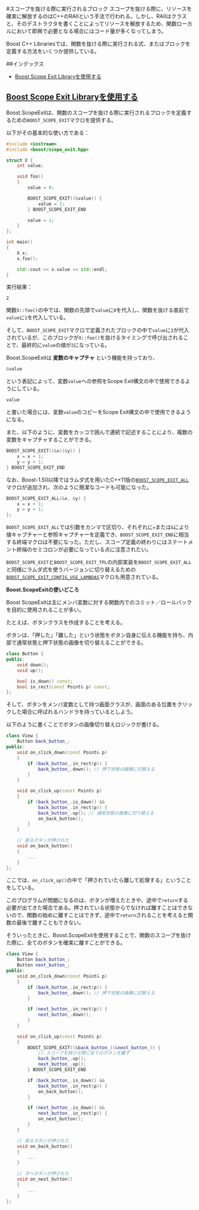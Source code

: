 #スコープを抜ける際に実行されるブロック
スコープを抜ける際に、リソースを確実に解放するのはC++のRAIIという手法で行われる。しかし、RAIIはクラスと、そのデストラクタを書くことによってリソースを解放するため、関数ローカルにおいて即興で必要となる場合にはコード量が多くなってしまう。

Boost C++ Librariesでは、関数を抜ける際に実行される式、またはブロックを定義する方法をいくつか提供している。


##インデックス
- [Boost Scope Exit Libraryを使用する](#scope-exit)


## <a name="scope-exit" href="scope-exit">Boost Scope Exit Libraryを使用する</a>
Boost.ScopeExitは、関数のスコープを抜ける際に実行されるブロックを定義するための`BOOST_SCOPE_EXIT`マクロを提供する。

以下がその基本的な使い方である：

```cpp
#include <iostream>
#include <boost/scope_exit.hpp>

struct X {
    int value;

    void foo()
    {
        value = 0;

        BOOST_SCOPE_EXIT((&value)) {
            value = 2;
        } BOOST_SCOPE_EXIT_END

        value = 1;
    }
};

int main()
{
    X x;
    x.foo();

    std::cout << x.value << std::endl;
}
```

実行結果：
```
2
```

関数`X::foo()`の中では、関数の先頭で`value`に`0`を代入し、関数を抜ける直前で`value`に`1`を代入している。

そして、`BOOST_SCOPE_EXIT`マクロで定義されたブロックの中で`value`に`2`が代入されているが、このブロックが`X::foo()`を抜けるタイミングで呼び出されることで、最終的に`value`の値が`2`になっている。

Boost.ScopeExitは **変数のキャプチャ** という機能を持っており、

```cpp
&value
```

という表記によって、変数`value`への参照をScope Exit構文の中で使用できるようにしている。

```cpp
value
```

と書いた場合には、変数`value`のコピーをScope Exit構文の中で使用できるようになる。

また、以下のように、変数をカッコで囲んで連続で記述することにより、複数の変数をキャプチャすることができる。
```cpp
BOOST_SCOPE_EXIT((&x)(&y)) {
    x = x + 1;
    y = y + 1;
} BOOST_SCOPE_EXIT_END
```

なお、Boost-1.50以降ではラムダ式を用いたC++11版の[`BOOST_SCOPE_EXIT_ALL`](http://www.boost.org/doc/libs/1_50_0/libs/scope_exit/doc/html/BOOST_SCOPE_EXIT_ALL.html)マクロが追加され、次のように簡潔なコードも可能になった。

```cpp
BOOST_SCOPE_EXIT_ALL(&x, &y) {
    x = x + 1;
    y = y + 1;
};
```

`BOOST_SCOPE_EXIT_ALL`では引数をカンマで区切り、それぞれに`=`または`&`により値キャプチャーと参照キャプチャーを定義でき、`BOOST_SCOPE_EXIT_END`に相当する終端マクロは不要になった。ただし、スコープ定義の終わりにはステートメント終端のセミコロンが必要になっている点に注意されたい。

`BOOST_SCOPE_EXIT`と`BOOST_SCOPE_EXIT_TPL`の内部実装を`BOOST_SCOPE_EXIT_ALL`と同様にラムダ式を使うバージョンに切り替えるための[`BOOST_SCOPE_EXIT_CONFIG_USE_LAMBDAS`](http://www.boost.org/doc/libs/1_50_0/libs/scope_exit/doc/html/BOOST_SCOPE_EXIT_CONFIG_USE_LAMBDAS.html)マクロも用意されている。


**Boost.ScopeExitの使いどころ**

Boost ScopeExitは主にメンバ変数に対する関数内でのコミット／ロールバックを目的に使用されることが多い。

たとえば、ボタンクラスを作成することを考える。

ボタンは、「押した」「離した」という状態をボタン自身に伝える機能を持ち、内部で通常状態と押下状態の画像を切り替えることができる。

```cpp
class Button {
public:
    void down();
    void up();

    bool is_down() const;
    bool in_rect(const Point& p) const;
};
```

そして、ボタンをメンバ変数として持つ画面クラスが、画面のある位置をクリックした場合に呼ばれるハンドラを持っているとしよう。

以下のように書くことでボタンの画像切り替えロジックが書ける。

```cpp
class View {
    Button back_button_;
public:
    void on_click_down(const Point& p)
    {
        if (back_button_.in_rect(p)) {
            back_button_.down(); // 押下状態の画像に切替える
        }
    }

    void on_click_up(const Point& p)
    {
        if (back_button_.is_down() &&
            back_button_.in_rect(p)) {
            back_button_.up(); // 通常状態の画像に切り替える
            on_back_button();
        }
    }

    // 戻るボタンが押された
    void on_back_button()
    {
        ...
    }
};
```

ここでは、`on_click_up()`の中で「押されていたら離して処理する」ということをしている。

このプログラムが問題になるのは、ボタンが増えたときや、途中で`return`する必要が出てきた場合である。押されている状態からでなければ離すことはできないので、関数の始めに離すことはできず、途中で`return`されることを考えると関数の最後で離すこともできない。

そういったときに、Boost.ScopeExitを使用することで、関数のスコープを抜けた際に、全てのボタンを確実に離すことができる。
```cpp
class View {
    Button back_button_;
    Button next_button_;
public:
    void on_click_down(const Point& p)
    {
        if (back_button_.in_rect(p)) {
            back_button_.down(); // 押下状態の画像に切替える
        }

        if (next_button_.in_rect(p)) {
            next_button_.down();
        }
    }

    void on_click_up(const Point& p)
    {
        BOOST_SCOPE_EXIT((&back_button_)(&next_button_)) {
            // スコープを抜ける際に全てのボタンを離す
            back_button_.up();
            next_button_.up();
        } BOOST_SCOPE_EXIT_END

        if (back_button_.is_down() &&
            back_button_.in_rect(p)) {
            on_back_button();
        }

        if (next_button_.is_down() &&
            next_button_.in_rect(p)) {
            on_next_button();
        }
    }

    // 戻るボタンが押された
    void on_back_button()
    {
        ...
    }

    // 次へボタンが押された
    void on_next_button()
    {
        ...
    }
};
```

